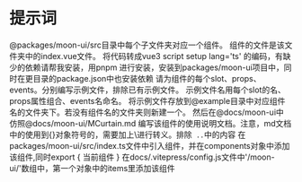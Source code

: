 # 提示词

@packages/moon-ui/src目录中每个子文件夹对应一个组件。 组件的文件是该文件夹中的index.vue文件。
将代码转成vue3 script setup lang='ts' 的编码，有缺少的依赖请帮我安装，用pnpm 进行安装，安装到packages/moon-ui项目中，同时在更目录的package.json中也安装依赖
请为组件的每个slot、props、events。分别编写示例文件，排除已有示例文件。 示例文件名用每个slot的名、props属性组合、events名命名。
将示例文件存放到@example目录中对应组件名的文件夹下。若没有组件名的文件夹则新建一个。
然后在@docs/moon-ui中 仿照@docs/moon-ui/MCurtain.md 编写该组件的使用说明文档。注意，md文档中的使用到{}对象符号的，需要加上\进行转义。排除``` ..```中的内容
在packages/moon-ui/src/index.ts文件中引入组件，并在components对象中添加该组件,同时export  { 当前组件 } 
在docs/.vitepress/config.js文件中'/moon-ui/'数组中，第一个对象中的items里添加该组件
